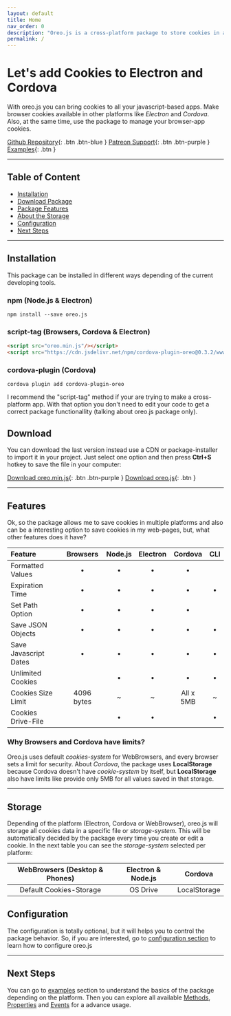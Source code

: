 ```yaml
---
layout: default
title: Home
nav_order: 0
description: "Oreo.js is a cross-platform package to store cookies in apps under Electron, Cordova or Browsers."
permalink: /
---
```


# Let's add Cookies to Electron and Cordova
With oreo.js you can bring cookies to all your javascript-based apps. Make browser cookies available in other platforms like *Electron* and *Cordova*. Also, at the same time, use the package to manage your browser-app cookies.

[Github Repository](http://github.com/PudreteDiablo/oreo.js){: .btn .btn-blue }
[Patreon Support](http://patreon.com/PudreteDiablo){: .btn .btn-purple }
[Examples](http://patreon.com/PudreteDiablo){: .btn }

------

## Table of Content
- [Installation](#installation)
- [Download Package](#download)
- [Package Features](#features)
- [About the Storage](#storage)
- [Configuration](#configuration)
- [Next Steps](#next-steps)

------

## Installation
This package can be installed in different ways depending of the current developing tools.

### npm (Node.js & Electron)
`npm install --save oreo.js`

### script-tag (Browsers, Cordova & Electron)
```html
<script src="oreo.min.js"/></script>
<script src="https://cdn.jsdelivr.net/npm/cordova-plugin-oreo@0.3.2/www/oreo.js"/></script>
```

### cordova-plugin (Cordova)
`cordova plugin add cordova-plugin-oreo`

I recommend the "script-tag" method if your are trying to make a cross-platform app. With that option you don't need to edit your code to get a correct package functionallity (talking about oreo.js package only).

## Download
You can download the last version instead use a CDN or package-installer to import it in your project. Just select one option and then press **Ctrl+S** hotkey to save the file in your computer:

[Download oreo.min.js](https://cdn.jsdelivr.net/npm/oreo.js/dist/oreo.min.js){: .btn .btn-purple }
[Download oreo.js](https://cdn.jsdelivr.net/npm/oreo.js/dist/oreo.js){: .btn }

------

## Features
Ok, so the package allows me to save cookies in multiple platforms and also can be a interesting option to save cookies in my web-pages, but, what other features does it have?

| Feature               | Browsers   | Node.js | Electron | Cordova   | CLI |
| :-------------------- | :--------: | :-----: | :------: | :-------: | :-: |
| Formatted Values      | •          | •       | •        | •         |     |
| Expiration Time       | •          | •       | •        | •         | •   |
| Set Path Option       | •          | •       | •        | •         |     |
| Save JSON Objects     | •          | •       | •        | •         | •   |
| Save Javascript Dates | •          | •       | •        | •         | •   |
| Unlimited Cookies     |            | •       | •        | •         | •   |
| Cookies Size Limit    | 4096 bytes | ~       | ~        | All x 5MB | ~   |
| Cookies Drive-File    |            | •       | •        |           | •   |

### Why Browsers and Cordova have limits?
Oreo.js uses default *cookies-system* for WebBrowsers, and every browser sets a limit for security. About *Cordova*, the package uses **LocalStorage** because Cordova doesn't have *cookie-system* by itself, but **LocalStorage** also have limits like provide only 5MB for all values saved in that storage. 

------

## Storage
Depending of the platform (Electron, Cordova or WebBrowser), oreo.js will storage all cookies data in a specific file or *storage-system*. This will be automatically decided by the package every time you create or edit a cookie. In the next table you can see the *storage-system* selected per platform:

| WebBrowsers (Desktop & Phones)  | Electron & Node.js | Cordova      |
| :-----------------------------: | :----------------: | :----------: |
| Default Cookies-Storage         | OS Drive           | LocalStorage |

## Configuration
The configuration is totally optional, but it will helps you to control the package behavior. So, if you are interested, go to [configuration section](/configuration.html) to learn how to configure oreo.js

------

## Next Steps
You can go to [examples](/examples) section to understand the basics of the package depending on the platform. Then you can explore all available [Methods](/methods), [Properties](/properties) and [Events](/events) for a advance usage.
